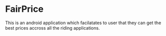 # FairPrice
This is an android application which facilatates to user that they can get the best prices accross all the riding applications.
